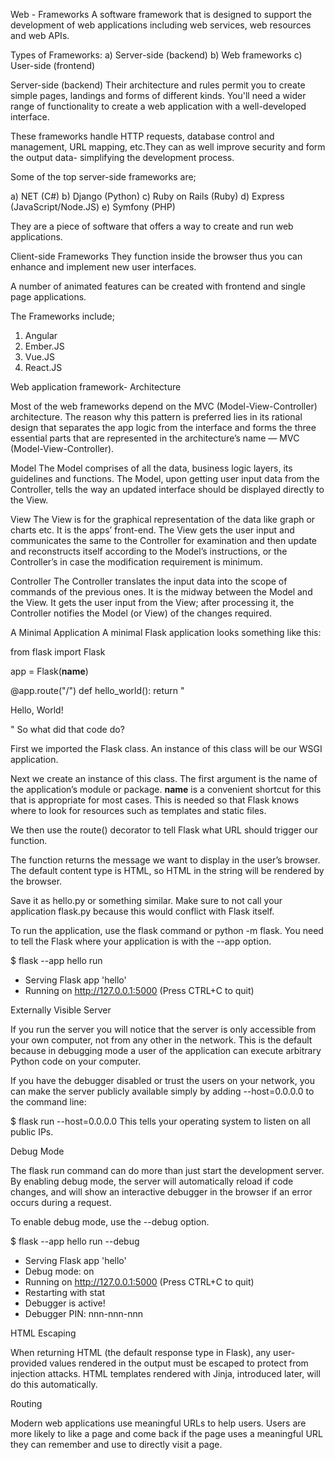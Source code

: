 Web - Frameworks
A software framework that is designed to support the development of web applications including web services, web resources and web APIs.

Types of Frameworks:
a) Server-side (backend)
b) Web frameworks
c) User-side (frontend)

Server-side (backend)
Their architecture and rules permit you to create simple pages, landings and forms of different kinds. You'll need a wider range of functionality to create a web application with a well-developed interface.

These frameworks handle HTTP requests, database control and management, URL mapping, etc.They can as well improve security and form the output data- simplifying the development process.

Some of the top server-side frameworks are;

a) NET (C#)
b) Django (Python)
c) Ruby on Rails (Ruby)
d) Express (JavaScript/Node.JS)
e) Symfony (PHP)

They are a piece of software that offers a way to create and run web applications.


Client-side Frameworks
They function inside the browser thus you can enhance and implement new user interfaces.

A number of animated features can be created with frontend and single page applications.

The Frameworks include;
1. Angular
2. Ember.JS
3. Vue.JS
4. React.JS

Web application framework- Architecture

Most of the web frameworks depend on the MVC (Model-View-Controller) architecture. The reason why this pattern is preferred lies in its rational design that separates the app logic from the interface and forms the three essential parts that are represented in the architecture’s name — MVC (Model-View-Controller).

Model
The Model comprises of all the data, business logic layers, its guidelines and functions. The Model, upon getting user input data from the Controller, tells the way an updated interface should be displayed directly to the View.

View
The View is for the graphical representation of the data like graph or charts etc. It is the apps’ front-end. The View gets the user input and communicates the same to the Controller for examination and then update and reconstructs itself according to the Model’s instructions, or the Controller’s in case the modification requirement is minimum.

Controller
The Controller translates the input data into the scope of commands of the previous ones. It is the midway between the Model and the View. It gets the user input from the View; after processing it, the Controller notifies the Model (or View) of the changes required.

A Minimal Application
A minimal Flask application looks something like this:

from flask import Flask

app = Flask(__name__)

@app.route("/")
def hello_world():
    return "<p>Hello, World!</p>"
So what did that code do?

First we imported the Flask class. An instance of this class will be our WSGI application.

Next we create an instance of this class. The first argument is the name of the application’s module or package. __name__ is a convenient shortcut for this that is appropriate for most cases. This is needed so that Flask knows where to look for resources such as templates and static files.

We then use the route() decorator to tell Flask what URL should trigger our function.

The function returns the message we want to display in the user’s browser. The default content type is HTML, so HTML in the string will be rendered by the browser.

Save it as hello.py or something similar. Make sure to not call your application flask.py because this would conflict with Flask itself.

To run the application, use the flask command or python -m flask. You need to tell the Flask where your application is with the --app option.

$ flask --app hello run
 * Serving Flask app 'hello'
 * Running on http://127.0.0.1:5000 (Press CTRL+C to quit)

Externally Visible Server

If you run the server you will notice that the server is only accessible from your own computer, not from any other in the network. This is the default because in debugging mode a user of the application can execute arbitrary Python code on your computer.

If you have the debugger disabled or trust the users on your network, you can make the server publicly available simply by adding --host=0.0.0.0 to the command line:

$ flask run --host=0.0.0.0
This tells your operating system to listen on all public IPs.

Debug Mode

The flask run command can do more than just start the development server. By enabling debug mode, the server will automatically reload if code changes, and will show an interactive debugger in the browser if an error occurs during a request.

To enable debug mode, use the --debug option.

$ flask --app hello run --debug
 * Serving Flask app 'hello'
 * Debug mode: on
 * Running on http://127.0.0.1:5000 (Press CTRL+C to quit)
 * Restarting with stat
 * Debugger is active!
 * Debugger PIN: nnn-nnn-nnn

HTML Escaping

When returning HTML (the default response type in Flask), any user-provided values rendered in the output must be escaped to protect from injection attacks. HTML templates rendered with Jinja, introduced later, will do this automatically.

Routing

Modern web applications use meaningful URLs to help users. Users are more likely to like a page and come back if the page uses a meaningful URL they can remember and use to directly visit a page.

